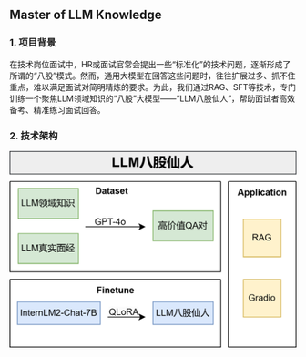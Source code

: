 ## Master of LLM Knowledge

### 1. 项目背景

​	在技术岗位面试中，HR或面试官常会提出一些“标准化”的技术问题，逐渐形成了所谓的“八股”模式。然而，通用大模型在回答这些问题时，往往扩展过多、抓不住重点，难以满足面试对简明精炼的要求。为此，我们通过RAG、SFT等技术，专门训练一个聚焦LLM领域知识的“八股”大模型——“LLM八股仙人”，帮助面试者高效备考、精准练习面试回答。 

### **2. 技术架构**

![LLM八股仙人.drawio](https://github.com/ranck626/Master_of_LLM/blob/main/LLM%E5%85%AB%E8%82%A1%E4%BB%99%E4%BA%BA.drawio.png)
